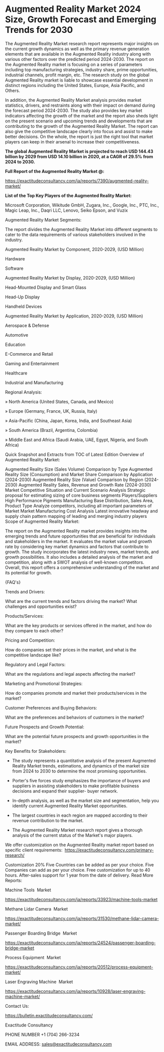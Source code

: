 # Augmented Reality Market 2024 Size, Growth Forecast and Emerging Trends for 2030

The Augmented Reality Market research report represents major insights on the current growth dynamics as well as the primary revenue generation elements that are available in the Augmented Reality industry along with various other factors over the predicted period 2024-2030. The report on the Augmented Reality market is focusing on a series of parameters including top manufacturing strategies, industry share, prime opportunities, industrial channels, profit margin, etc. The research study on the global Augmented Reality market is liable to showcase essential development in distinct regions including the United States, Europe, Asia Pacific, and Others.

In addition, the Augmented Reality Market analysis provides market statistics, drivers, and restraints along with their impact on demand during the forecast period 2024-2030. The study also provides key market indicators affecting the growth of the market and the report also sheds light on the present scenario and upcoming trends and developments that are contributing to the growth of the Augmented Reality Market. The report can also give the competitive landscape clearly into focus and assist to make better decisions. On the whole, the report is just the right tool that market players can keep in their arsenal to increase their competitiveness.

**The global Augmented Reality Market is projected to reach USD 144.43 billion by 2029 from USD 14.10 billion in 2020, at a CAGR of 29.5% from 2024 to 2030.**

**Full Report of the Augmented Reality Market @:**

https://exactitudeconsultancy.com/ja/reports/7390/augmented-reality-market/

**List of the Top Key Players of the Augmented Reality Market:**

Microsoft Corporation, Wikitude GmbH, Zugara, Inc., Google, Inc., PTC, Inc., Magic Leap, Inc., Daqri LLC, Lenovo, Seiko Epson, and Vuzix

Augmented Reality Market Segments:

The report divides the Augmented Reality Market into different segments to cater to the data requirements of various stakeholders involved in the industry.

Augmented Reality Market by Component, 2020-2029, (USD Million)

Hardware

Software

Augmented Reality Market by Display, 2020-2029, (USD Million)

Head-Mounted Display and Smart Glass

Head-Up Display

Handheld Devices

Augmented Reality Market by Application, 2020-2029, (USD Million)

Aerospace & Defense

Automotive

Education

E-Commerce and Retail

Gaming and Entertainment

Healthcare

Industrial and Manufacturing

Regional Analysis:

» North America (United States, Canada, and Mexico)

» Europe (Germany, France, UK, Russia, Italy)

» Asia-Pacific (China, Japan, Korea, India, and Southeast Asia)

» South America (Brazil, Argentina, Colombia)

» Middle East and Africa (Saudi Arabia, UAE, Egypt, Nigeria, and South Africa)

Quick Snapshot and Extracts from TOC of Latest Edition Overview of Augmented Reality Market:

Augmented Reality Size (Sales Volume) Comparison by Type
Augmented Reality Size (Consumption) and Market Share Comparison by Application (2024-2030)
Augmented Reality Size (Value) Comparison by Region (2024-2030)
Augmented Reality Sales, Revenue and Growth Rate (2024-2030)
Market Competitive Situation and Current Scenario Analysis
Strategic proposal for estimating sizing of core business segments
Players/Suppliers High Performance Pigments Manufacturing Base Distribution, Sales Area, Product Type
Analyze competitors, including all important parameters of Market
Market Manufacturing Cost Analysis
Latest innovative headway and supply chain pattern mapping of leading and merging industry players
Scope of Augmented Reality Market:

The report on the Augmented Reality market provides insights into the emerging trends and future opportunities that are beneficial for individuals and stakeholders in the market.
It evaluates the market value and growth rate by considering key market dynamics and factors that contribute to growth.
The study incorporates the latest industry news, market trends, and growth possibilities.
It also includes a detailed analysis of the market and competition, along with a SWOT analysis of well-known competitors.
Overall, this report offers a comprehensive understanding of the market and its potential for growth.

{FAQ's}

Trends and Drivers:

What are the current trends and factors driving the market? What challenges and opportunities exist?

Products/Services:

What are the key products or services offered in the market, and how do they compare to each other?

Pricing and Competition:

How do companies set their prices in the market, and what is the competitive landscape like?

Regulatory and Legal Factors:

What are the regulations and legal aspects affecting the market?

Marketing and Promotional Strategies:

How do companies promote and market their products/services in the market?

Customer Preferences and Buying Behaviors:

What are the preferences and behaviors of customers in the market?

Future Prospects and Growth Potential:

What are the potential future prospects and growth opportunities in the market?

Key Benefits for Stakeholders:

- The study represents a quantitative analysis of the present Augmented Reality Market trends, estimations, and dynamics of the market size from 2024 to 2030 to determine the most promising opportunities.

- Porter's five forces study emphasizes the importance of buyers and suppliers in assisting stakeholders to make profitable business decisions and expand their supplier- buyer network.

- In-depth analysis, as well as the market size and segmentation, help you identify current Augmented Reality Market opportunities.

- The largest countries in each region are mapped according to their revenue contribution to the market.

- The Augmented Reality Market research report gives a thorough analysis of the current status of the Market's major players.

We offer customization on the Augmented Reality market report based on specific client requirements:  https://exactitudeconsultancy.com/primary-research/

Customization 20%
Five Countries can be added as per your choice.
Five Companies can add as per your choice.
Free customization for up to 40 hours.
After-sales support for 1 year from the date of delivery.
Read More Reports:

Machine Tools  Market

https://exactitudeconsultancy.com/ja/reports/33923/machine-tools-market

Methane Lidar Camera  Market

https://exactitudeconsultancy.com/ja/reports/31530/methane-lidar-camera-market/

Passenger Boarding Bridge  Market

https://exactitudeconsultancy.com/ja/reports/24524/passenger-boarding-bridge-market

Process Equipment  Market

https://exactitudeconsultancy.com/ja/reports/20512/process-equipment-market/

Laser Engraving Machine  Market

https://exactitudeconsultancy.com/ja/reports/10928/laser-engraving-machine-market/

Contact Us:

https://bulletin.exactitudeconsultancy.com/

Exactitude Consultancy

PHONE NUMBER +1 (704) 266-3234

EMAIL ADDRESS: sales@exactitudeconsultancy.com
